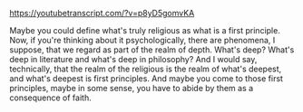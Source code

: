 https://youtubetranscript.com/?v=p8yD5gomvKA

 Maybe you could define what's truly religious as what is a first principle. Now, if you're thinking about it psychologically, there are phenomena, I suppose, that we regard as part of the realm of depth. What's deep? What's deep in literature and what's deep in philosophy? And I would say, technically, that the realm of the religious is the realm of what's deepest, and what's deepest is first principles. And maybe you come to those first principles, maybe in some sense, you have to abide by them as a consequence of faith.